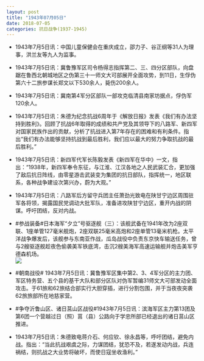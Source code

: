 ```yaml
---
layout: post
title: "1943年07月05日"
date: 2018-07-05
categories: 抗日战争(1937-1945)
---
```


<meta name="referrer" content="no-referrer" />

- 1943年7月5日讯：中国儿童保健会在重庆成立，邵力子、谷正纲等31人为理事，洪兰友等九人为监事。 

- 1943年7月5日讯：冀鲁豫军区司令杨得志指挥第二、三、四分区部队，向盘踞在鲁西北朝城地区之伪第三十一师文大可部展开全面攻势，到11日，生俘伪第六十二旅参谋长郑文以下530余人，毙伤200余人。 

- 1943年7月5日讯：冀南第4军分区部队一部攻克临清县南家坊据点，俘伪军120余人。 

- 1943年7月5日讯：朱德为纪念抗战6周年于《解放日报》发表《我们有办法坚持到胜利》。回顾了抗战6年取得的成绩和共产党及其领导下的八路军、新四军对国家民族作出的贡献，分析了抗战进入第7年存在的困难和有利条件。指出“我们有办法能够坚持抗战到最后胜利，我们应以最大的努力争取抗战的最后胜利。” 

- 1943年7月5日讯：新四军代军长陈毅发表《新四军在华中》一文，指出：“1938年，新四军奉令东征，与江淮、江汉各地之人民武装汇合，更加强了敌后抗日阵线，由零星游击武装变为集团的抗日部队，指挥统一，地区联系，各种战争建设次第兴办，蔚为大观。” 

- 1943年7月5日讯：八路军后方留守兵团主任萧劲光致电在陕甘宁边区周围驻军各将领，揭露国民党调动大批军队，准备进攻陕甘宁边区，重开内战的阴谋。呼吁团结，反对内战。 

- #参战装备#日本海军“夕立”号驱逐舰（三）：该舰武备在1941年改为2座双联、1座单管127毫米舰炮，2座双联25毫米高炮和2座单管13毫米机枪。太平洋战争爆发后，该舰参与东南亚作战，瓜岛战役中负责东京快车输送任务，曾与2艘驱逐舰趁夜色偷袭美军铁底湾，击沉2艘美海军高速运输舰并炮击美军亨德森机场。 <br/><img src="https://wx1.sinaimg.cn/large/aca367d8ly1fsyr86tfe8j20m70b1t9v.jpg" />

- #朝南战役# 1943年7月5日讯：冀鲁豫军区集中第2、3、4军分区的主力团、军区特务营、五个县的基干大队和部分区队对伪军暂编31师文大可部发动全面攻击。于61旅和62旅结合部实行大胆穿插，进行分割包围，并于当夜夜突袭62旅旅部所在地慈家营。 

- #争夺沂鲁山区、诸日莒山区战役#1943年7月5日讯：滨海军区主力第13团及第6团一个营越过日（照）莒（县）公路向于学忠所部已经退出的诸日莒山区推进。 

- 1943年7月5日讯：朱德致电蒋介石、何应钦、徐永昌等，呼吁团结，避免内战。指出：“当此抗战艰虞之际，力谋团结，犹恐不及，若遂发动内战，兵连祸结，则抗战之大业势将破坏，而使日寇坐收渔利。” 

